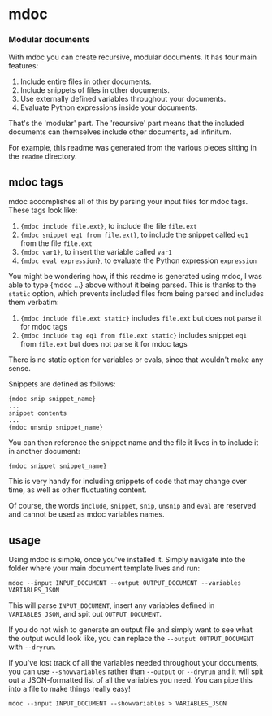 # mdoc
### Modular documents

With mdoc you can create recursive, modular documents. It has four main features:

1. Include entire files in other documents.
2. Include snippets of files in other documents.
3. Use externally defined variables throughout your documents.
4. Evaluate Python expressions inside your documents.

That's the 'modular' part. The 'recursive' part means that the included documents can themselves include other documents, ad infinitum.

For example, this readme was generated from the various pieces sitting in the ```readme``` directory.

## mdoc tags

mdoc accomplishes all of this by parsing your input files for mdoc tags. These tags look like:

1. ```{mdoc include file.ext}```, to include the file ```file.ext```
2. ```{mdoc snippet eq1 from file.ext}```, to include the snippet called ```eq1``` from the file ```file.ext```
3. ```{mdoc var1}```, to insert the variable called ```var1```
4. ```{mdoc eval expression}```, to evaluate the Python expression ```expression```

You might be wondering how, if this readme is generated using mdoc, I was able to type {mdoc ...} above without it being parsed. This is thanks to the ```static``` option, which prevents included files from being parsed and includes them verbatim:

1. ```{mdoc include file.ext static}``` includes ```file.ext``` but does not parse it for mdoc tags
2. ```{mdoc include tag eq1 from file.ext static}``` includes snippet ```eq1``` from ```file.ext``` but does not parse it for mdoc tags

There is no static option for variables or evals, since that wouldn't make any sense.

Snippets are defined as follows:

```
{mdoc snip snippet_name}
...
snippet contents
...
{mdoc unsnip snippet_name}
```

You can then reference the snippet name and the file it lives in to include it in another document:

```
{mdoc snippet snippet_name}
```

This is very handy for including snippets of code that may change over time, as well as other fluctuating content.

Of course, the words ```include```, ```snippet```, ```snip```, ```unsnip``` and ```eval``` are reserved and cannot be used as mdoc variables names.


## usage

Using mdoc is simple, once you've installed it. Simply navigate into the folder where your main document template lives and run:

```
mdoc --input INPUT_DOCUMENT --output OUTPUT_DOCUMENT --variables VARIABLES_JSON
```

This will parse ```INPUT_DOCUMENT```, insert any variables defined in ```VARIABLES_JSON```, and spit out ```OUTPUT_DOCUMENT```.

If you do not wish to generate an output file and simply want to see what the output would look like, you can replace the ```--output OUTPUT_DOCUMENT``` with ```--dryrun```.

If you've lost track of all the variables needed throughout your documents, you can use ```--showvariables``` rather than ```--output``` or ```--dryrun``` and it will spit out a JSON-formatted list of all the variables you need. You can pipe this into a file to make things really easy!

```
mdoc --input INPUT_DOCUMENT --showvariables > VARIABLES_JSON
```